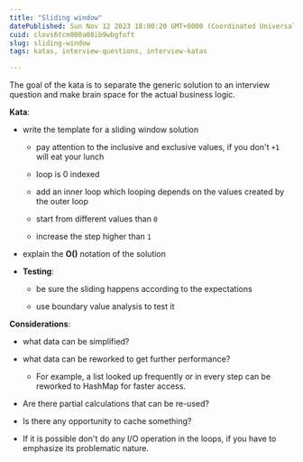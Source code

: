 ```yaml
---
title: "Sliding window"
datePublished: Sun Nov 12 2023 18:00:20 GMT+0000 (Coordinated Universal Time)
cuid: clovs6tcm000a08ib9wbgfoft
slug: sliding-window
tags: katas, interview-questions, interview-katas

---
```


The goal of the kata is to separate the generic solution to an interview question and make brain space for the actual business logic.

**Kata**:

* write the template for a sliding window solution
    
    * pay attention to the inclusive and exclusive values, if you don't `+1` will eat your lunch
        
    * loop is 0 indexed
        
    * add an inner loop which looping depends on the values created by the outer loop
        
    * start from different values than `0`
        
    * increase the step higher than `1`
        
* explain the **O()** notation of the solution
    
* **Testing**:
    
    * be sure the sliding happens according to the expectations
        
    * use boundary value analysis to test it
        

**Considerations**:

* what data can be simplified?
    
* what data can be reworked to get further performance?
    
    * For example, a list looked up frequently or in every step can be reworked to HashMap for faster access.
        
* Are there partial calculations that can be re-used?
    
* Is there any opportunity to cache something?
    
* If it is possible don't do any I/O operation in the loops, if you have to emphasize its problematic nature.